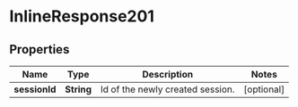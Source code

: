 
# InlineResponse201

## Properties
Name | Type | Description | Notes
------------ | ------------- | ------------- | -------------
**sessionId** | **String** | Id of the newly created session. |  [optional]



